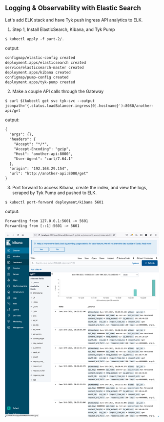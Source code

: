 ## Logging & Observability with Elastic Search

Let's add ELK stack and have Tyk push ingress API analytics to ELK.

1. Step 1, Install ElasticSearch, Kibana, and Tyk Pump 
```
$ kubectl apply -f part-2/.
```

output:
```
configmap/elastic-config created
deployment.apps/elasticsearch created
service/elasticsearch-master created
deployment.apps/kibana created
configmap/pump-config created
deployment.apps/tyk-pump created
```

2. Make a couple API calls through the Gateway
```
$ curl $(kubectl get svc tyk-svc --output jsonpath='{.status.loadBalancer.ingress[0].hostname}'):8080/another-api/get
```
output:
```
{
  "args": {},
  "headers": {
    "Accept": "*/*",
    "Accept-Encoding": "gzip",
    "Host": "another-api:8000",
    "User-Agent": "curl/7.64.1"
  },
  "origin": "192.168.29.154",
  "url": "http://another-api:8000/get"
}
```


3. Port forward to access Kibana, create the index, and view the logs, scraped by Tyk Pump and pushed to ELK.
```
$ kubectl port-forward deployment/kibana 5601
```
output:
```
Forwarding from 127.0.0.1:5601 -> 5601
Forwarding from [::1]:5601 -> 5601
```
![kibana screenshot](kibana-screenshot.png)

